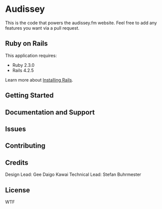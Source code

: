 Audissey
================

This is the code that powers the audissey.fm website. Feel free to add any features you want via a pull request.

Ruby on Rails
-------------

This application requires:

- Ruby 2.3.0
- Rails 4.2.5

Learn more about [Installing Rails](http://railsapps.github.io/installing-rails.html).

Getting Started
---------------

Documentation and Support
-------------------------

Issues
-------------

Contributing
------------

Credits
-------

Design Lead: Gee Daigo Kawai
Technical Lead: Stefan Buhrmester


License
-------

WTF

